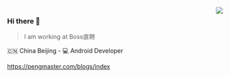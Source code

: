 <img align="right" src="https://github-readme-stats.vercel.app/api?username=pengMaster&show_icons=true&icon_color=805AD5&text_color=718096&bg_color=ffffff&hide_title=true" />

### Hi there 👋

<!--
**pengMaster/pengMaster** is a ✨ _special_ ✨ repository because its `README.md` (this file) appears on your GitHub profile.

Here are some ideas to get you started:

- 🔭 I’m currently working on ...
- 🌱 I’m currently learning ...
- 👯 I’m looking to collaborate on ...
- 🤔 I’m looking for help with ...
- 💬 Ask me about ...
- 📫 How to reach me: ...
- 😄 Pronouns: ...
- ⚡ Fun fact: ...
-->


> I am working at Boss直聘

🇨🇳 China Beijing - 💻 Android Developer

https://pengmaster.com/blogs/index

